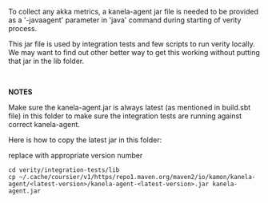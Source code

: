 To collect any akka metrics, a kanela-agent jar file is needed to be provided 
as a '-javaagent' parameter in 'java' command during starting of verity process.

This jar file is used by integration tests and few scripts to run verity locally.
We may want to find out other better way to get this working without putting that jar in the lib folder. 

<br>

**NOTES**

Make sure the kanela-agent.jar is always latest (as mentioned in build.sbt file) 
in this folder to make sure the integration tests are running against correct kanela-agent.

Here is how to copy the latest jar in this folder:

replace **<latest-version>** with appropriate version number

```
cd verity/integration-tests/lib
cp ~/.cache/coursier/v1/https/repo1.maven.org/maven2/io/kamon/kanela-agent/<latest-version>/kanela-agent-<latest-version>.jar kanela-agent.jar
```
